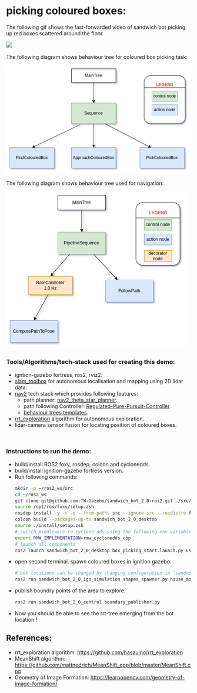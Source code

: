 # picking coloured boxes:
The following gif shows the fast-forwarded video of sandwich bot picking up red boxes scattered around the floor.

![](media/demo.gif)

The following diagram shows behaviour tree for coloured box picking task:

![](media/btree_box_picking.png)

The following diagram shows behaviour tree used for navigation:

![](media/btree_navigation.png)

### Tools/Algorithms/tech-stack used for creating this demo:
- igntion-gazebo fortress, ros2, rviz2.
- [slam_toolbox](https://github.com/SteveMacenski/slam_toolbox) for autonomous localisation and mapping using 2D lidar data.
- [nav2](https://navigation.ros.org/getting_started/index.html) tech stack which provides following features:
  - path planner: [nav2_theta_star_planner](https://github.com/ros-planning/navigation2/tree/main/nav2_theta_star_planner).
  - path following Controller: [Regulated-Pure-Pursuit-Controller](https://github.com/ros-planning/navigation2/tree/main/nav2_regulated_pure_pursuit_controller)
  - [behaviour trees templates](https://github.com/ros-planning/navigation2/tree/main/nav2_behavior_tree).
- [rrt_exploration](https://github.com/hasauino/rrt_exploration) algorithm for autonomous exploration.
- lidar-camera sensor fusion for locating position of coloured boxes.

<br />

### Instructions to run the demo:
- build/install ROS2 foxy, rosdep, colcon and cyclonedds.
- build/install ignition-gazebo fortress version.
- Run following commands:
  ```zsh
  mkdir -p ~/ros2_ws/src
  cd ~/ros2_ws
  git clone git@github.com:TW-Gazebo/sandwich_bot_2.0-ros2.git ./src/sandwich_bot_2 -b main
  source /opt/ros/foxy/setup.zsh
  rosdep install -y -r -q --from-paths src --ignore-src --rosdistro foxy -y
  colcon build --packages-up-to sandwich_bot_2_0_desktop
  source ./install/setup.zsh
  # switch middleware to cyclone dds using the following env variable.
  export RMW_IMPLEMENTATION=rmw_cyclonedds_cpp
  # launch all components
  ros2 launch sandwich_bot_2_0_desktop box_picking_start.launch.py use_sim_time:=True
  ```
- open second terminal. spawn coloured boxes in ignition gazebo.
  ```zsh
  # box locations can be changed by changing configuration in `sandwich_bot_2_0_ign_simulation/config/shapes_spawner.yaml`. First argument to the script is world name in gazebo.
  ros2 run sandwich_bot_2_0_ign_simulation shapes_spawner.py house_modified
  ```
- publish boundry points of the area to explore.
  ```zsh
  ros2 run sandwich_bot_2_0_control boundary_publisher.py
  ```
- Now you should be able to see the rrt-tree emerging from the bot location !


## References:

- rrt_exploration algorithm: https://github.com/hasauino/rrt_exploration
- MeanShift algorithm: https://github.com/mattnedrich/MeanShift_cpp/blob/master/MeanShift.cpp
- Geometry of Image Formation: https://learnopencv.com/geometry-of-image-formation/
